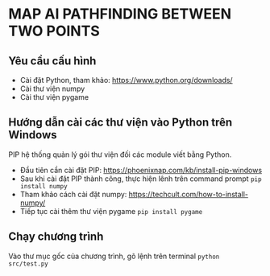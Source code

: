 # MAP AI PATHFINDING BETWEEN TWO POINTS

## Yêu cầu cấu hình
- Cài đặt Python, tham khảo: https://www.python.org/downloads/
- Cài thư viện numpy
- Cài thư viện pygame

## Hướng dẫn cài các thư viện vào Python trên Windows
PIP hệ thống quản lý gói thư viện đối các module viết bằng Python.
- Đầu tiên cần cài đặt PIP: https://phoenixnap.com/kb/install-pip-windows
- Sau khi cài đặt PIP thành công, thực hiện lênh trên command prompt
` pip install numpy `
- Tham khảo cách cài đặt numpy: https://techcult.com/how-to-install-numpy/
- Tiếp tục cài thêm thư viện pygame
` pip install pygame `

## Chạy chương trình
Vào thư mục gốc của chương trình, gõ lệnh trên terminal ` python src/test.py `
